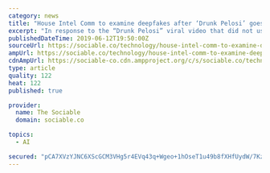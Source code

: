 ```yaml
---
category: news
title: "House Intel Comm to examine deepfakes after ‘Drunk Pelosi’ goes viral"
excerpt: "In response to the “Drunk Pelosi” viral video that did not use deepfake ... security threats that AI-enabled fake content poses, ways of detecting and battling it, and roles that the public sector, the private sector, and society as a whole should ..."
publishedDateTime: 2019-06-12T19:50:00Z
sourceUrl: https://sociable.co/technology/house-intel-comm-to-examine-deepfakes-after-drunk-pelosi-goes-viral/
ampUrl: https://sociable.co/technology/house-intel-comm-to-examine-deepfakes-after-drunk-pelosi-goes-viral/amp/
cdnAmpUrl: https://sociable-co.cdn.ampproject.org/c/s/sociable.co/technology/house-intel-comm-to-examine-deepfakes-after-drunk-pelosi-goes-viral/amp/
type: article
quality: 122
heat: 122
published: true

provider:
  name: The Sociable
  domain: sociable.co

topics:
  - AI

secured: "pCA7XVzYJNC6XScGCM3VHg5r4EVq43q+Wgeo+1hOseT1u49b8fXHfUydW/7KzaeaKGR38XZSPewb7Mp7zJHG2t4oyrMcv/465ktI+FLXMcI229NSFh32YsAX0G3bz2GgVDEIB4INiflbcDtytoVXxXjBcKSuLkOOEwh4kNLGGX3ZrVMSZXdZjND83Vd5GqCPfG2/g5knYMNzo+zlB6GoGtY2rqjTH8mAhD2qzhynV6Nef3mKIo9/LE9N2tTV9YN08EJCL0OL2mf/bBoiGIKhlVn1/5YpiylS7aY251/P6Mq/2qHgcLgC6ZaLYhKiyzxQ;GW1r36+IsYxHQZldh1i+Lw=="
---
```


